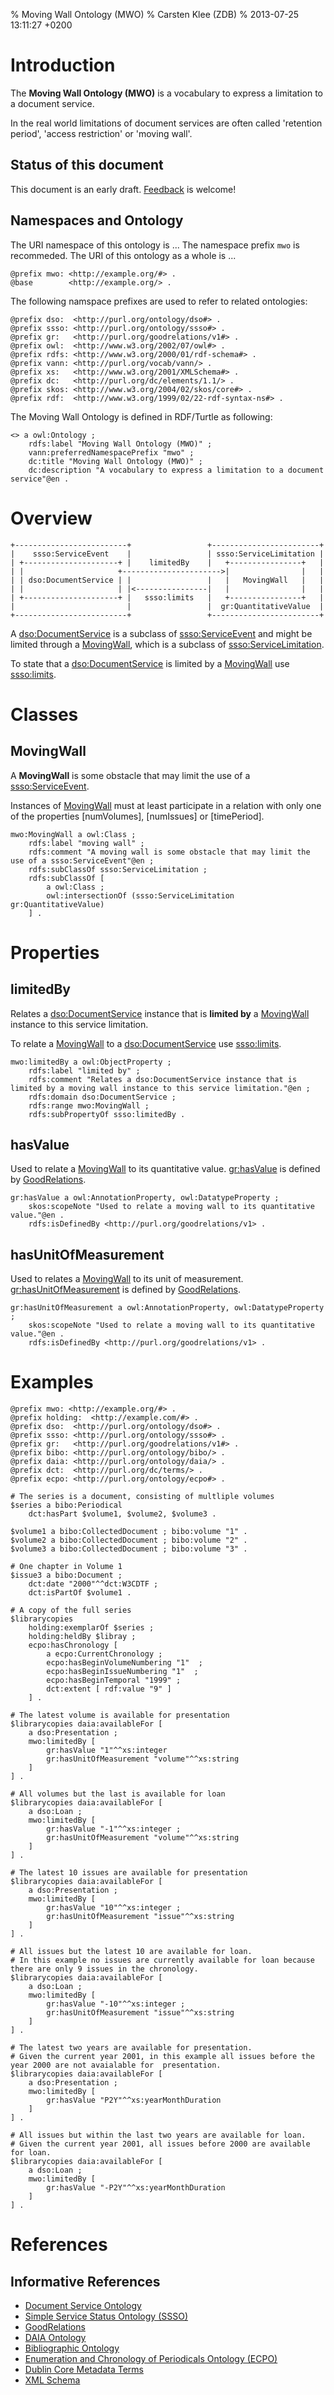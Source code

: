 % Moving Wall Ontology (MWO)
% Carsten Klee (ZDB)
% 2013-07-25 13:11:27 +0200

# Introduction

The **Moving Wall Ontology (MWO)** is a vocabulary to express a limitation to a document service.

In the real world limitations of document services are often called 'retention period', 'access restriction' or 'moving wall'.

## Status of this document

This document is an early draft. [Feedback](https://github.com/cklee/movingwall/issues) is welcome!

## Namespaces and Ontology

The URI namespace of this ontology is ... The namespace prefix `mwo` is recommeded.
The URI of this ontology as a whole is ...

    @prefix mwo: <http://example.org/#> .
    @base        <http://example.org/> .

The following namspace prefixes are used to refer to related ontologies:

	@prefix dso:  <http://purl.org/ontology/dso#> .
	@prefix ssso: <http://purl.org/ontology/ssso#> .
	@prefix gr:   <http://purl.org/goodrelations/v1#> .
	@prefix owl:  <http://www.w3.org/2002/07/owl#> .
	@prefix rdfs: <http://www.w3.org/2000/01/rdf-schema#> .
	@prefix vann: <http://purl.org/vocab/vann/> .
	@prefix xs:   <http://www.w3.org/2001/XMLSchema#> .
	@prefix dc:   <http://purl.org/dc/elements/1.1/> .
	@prefix skos: <http://www.w3.org/2004/02/skos/core#> .
	@prefix rdf:  <http://www.w3.org/1999/02/22-rdf-syntax-ns#> .

The Moving Wall Ontology is defined in RDF/Turtle as following:

    <> a owl:Ontology ;
        rdfs:label "Moving Wall Ontology (MWO)" ;
        vann:preferredNamespacePrefix "mwo" ;
        dc:title "Moving Wall Ontology (MWO)" ;
        dc:description "A vocabulary to express a limitation to a document service"@en .

# Overview
``` {.ditaa}
+-------------------------+                 +------------------------+
|    ssso:ServiceEvent    |                 | ssso:ServiceLimitation |
| +---------------------+ |    limitedBy    |   +----------------+   |
| |                     +---------------------->|                |   |
| | dso:DocumentService | |                 |   |   MovingWall   |   |
| |                     | |<----------------|   |                |   |
| +---------------------+ |   ssso:limits   |   +----------------+   |
|                         |                 |  gr:QuantitativeValue  |
+-------------------------+                 +------------------------+
```

A [dso:DocumentService] is a subclass of [ssso:ServiceEvent] and might be limited through a [MovingWall], which is a subclass of [ssso:ServiceLimitation].

To state that a [dso:DocumentService] is limited by a [MovingWall] use [ssso:limits].

# Classes

## MovingWall

[MovingWall]: #movingwall

A **MovingWall** is some obstacle that may limit the use of a [ssso:ServiceEvent]. 

Instances of [MovingWall] must at least participate in a relation with only one of the properties [numVolumes], [numIssues] or [timePeriod].

	mwo:MovingWall a owl:Class ;
		rdfs:label "moving wall" ;
		rdfs:comment "A moving wall is some obstacle that may limit the use of a ssso:ServiceEvent"@en ;
		rdfs:subClassOf ssso:ServiceLimitation ;
		rdfs:subClassOf [
			a owl:Class ;
			owl:intersectionOf (ssso:ServiceLimitation gr:QuantitativeValue)
		] .

# Properties

## limitedBy

[limitedBy]: #limitedBy

Relates a [dso:DocumentService] instance that is **limited by** a [MovingWall] instance to this service limitation.

To relate a [MovingWall] to a [dso:DocumentService] use [ssso:limits].

	mwo:limitedBy a owl:ObjectProperty ;
		rdfs:label "limited by" ;
		rdfs:comment "Relates a dso:DocumentService instance that is limited by a moving wall instance to this service limitation."@en ;
		rdfs:domain dso:DocumentService ;
		rdfs:range mwo:MovingWall ;
		rdfs:subPropertyOf ssso:limitedBy .

## hasValue

[hasValue]: #hasvalue

Used to relate a [MovingWall] to its quantitative value. [gr:hasValue] is defined by [GoodRelations].

	gr:hasValue a owl:AnnotationProperty, owl:DatatypeProperty ;
		skos:scopeNote "Used to relate a moving wall to its quantitative value."@en .
		rdfs:isDefinedBy <http://purl.org/goodrelations/v1> .

## hasUnitOfMeasurement

[hasUnitOfMeasurement]: #hasunitofmeasurement

Used to relates a [MovingWall] to its unit of measurement. [gr:hasUnitOfMeasurement] is defined by [GoodRelations].

	gr:hasUnitOfMeasurement a owl:AnnotationProperty, owl:DatatypeProperty ;
		skos:scopeNote "Used to relate a moving wall to its quantitative value."@en .
		rdfs:isDefinedBy <http://purl.org/goodrelations/v1> .

# Examples

``` {.example}
@prefix mwo: <http://example.org/#> .
@prefix holding:  <http://example.com/#> .
@prefix dso:  <http://purl.org/ontology/dso#> .
@prefix ssso: <http://purl.org/ontology/ssso#> .
@prefix gr:   <http://purl.org/goodrelations/v1#> .
@prefix bibo: <http://purl.org/ontology/bibo/> .
@prefix daia: <http://purl.org/ontology/daia/> .
@prefix dct:  <http://purl.org/dc/terms/> .
@prefix ecpo: <http://purl.org/ontology/ecpo#> .

# The series is a document, consisting of multliple volumes
$series a bibo:Periodical 
	dct:hasPart $volume1, $volume2, $volume3 .

$volume1 a bibo:CollectedDocument ; bibo:volume "1" .
$volume2 a bibo:CollectedDocument ; bibo:volume "2" .
$volume3 a bibo:CollectedDocument ; bibo:volume "3" .

# One chapter in Volume 1
$issue3 a bibo:Document ;
	dct:date "2000"^^dct:W3CDTF ;
	dct:isPartOf $volume1 .

# A copy of the full series
$librarycopies 
	holding:exemplarOf $series ;
	holding:heldBy $libray ;
	ecpo:hasChronology [
		a ecpo:CurrentChronology ;
		ecpo:hasBeginVolumeNumbering "1"  ;
		ecpo:hasBeginIssueNumbering "1"  ;
		ecpo:hasBeginTemporal "1999" ;
		dct:extent [ rdf:value "9" ]
	] .
	
# The latest volume is available for presentation 
$librarycopies daia:availableFor [
	a dso:Presentation ;
	mwo:limitedBy [
		gr:hasValue "1"^^xs:integer
		gr:hasUnitOfMeasurement "volume"^^xs:string
	]
] .

# All volumes but the last is available for loan 
$librarycopies daia:availableFor [
	a dso:Loan ;
	mwo:limitedBy [
		gr:hasValue "-1"^^xs:integer ;
		gr:hasUnitOfMeasurement "volume"^^xs:string
	]
] .

# The latest 10 issues are available for presentation
$librarycopies daia:availableFor [
	a dso:Presentation ;
	mwo:limitedBy [
		gr:hasValue "10"^^xs:integer ;
		gr:hasUnitOfMeasurement "issue"^^xs:string
	]
] .

# All issues but the latest 10 are available for loan. 
# In this example no issues are currently available for loan because there are only 9 issues in the chronology.
$librarycopies daia:availableFor [
	a dso:Loan ;
	mwo:limitedBy [
		gr:hasValue "-10"^^xs:integer ;
		gr:hasUnitOfMeasurement "issue"^^xs:string
	]
] .

# The latest two years are available for presentation. 
# Given the current year 2001, in this example all issues before the year 2000 are not avaialable for  presentation. 
$librarycopies daia:availableFor [
	a dso:Presentation ;
	mwo:limitedBy [
		gr:hasValue "P2Y"^^xs:yearMonthDuration
	]
] .

# All issues but within the last two years are available for loan. 
# Given the current year 2001, all issues before 2000 are available for loan.
$librarycopies daia:availableFor [
	a dso:Loan ;
	mwo:limitedBy [
		gr:hasValue "-P2Y"^^xs:yearMonthDuration
	]
] .

```

# References

## Informative References

* [Document Service Ontology]
* [Simple Service Status Ontology (SSSO)]
* [GoodRelations]
* [DAIA Ontology]
* [Bibliographic Ontology]
* [Enumeration and Chronology of Periodicals Ontology (ECPO)]
* [Dublin Core Metadata Terms]
* [XML Schema]

[Document Service Ontology]: http://purl.org/ontology/dso
[dso:DocumentService]: http://purl.org/ontology/dso#DocumentService
[dso:Loan]: http://purl.org/ontology/dso#Loan
[dso:Presentation]: http://purl.org/ontology/dso#Presentation

[Simple Service Status Ontology (SSSO)]: http://purl.org/ontology/ssso
[ssso:limits]: http://purl.org/ontology/ssso#limits 
[ssso:limitedBy]: http://purl.org/ontology/ssso#limitedBy
[ssso:ServiceEvent]: http://purl.org/ontology/ssso#ServiceEvent
[ssso:ServiceLimitation]: http://purl.org/ontology/ssso#ServiceLimitation

[GoodRelations]: http://purl.org/goodrelations/v1
[gr:hasValue]: http://purl.org/goodrelations/v1#hasValue
[gr:hasUnitOfMeasurement]: http://purl.org/goodrelations/v1#hasUnitOfMeasurement

[DAIA Ontology]: http://purl.org/ontology/daia
[daia:availableFor]: http://purl.org/ontology/daia/availableFor 
[daia:availableOf]: http://purl.org/ontology/daia/availableOf 
[daia:unavailableFor]: http://purl.org/ontology/daia/unavailableFor 
[daia:unavailableOf]: http://purl.org/ontology/daia/unavailableOf

[Enumeration and Chronology of Periodicals Ontology (ECPO)]: http://purl.org/ontology/ecpo
[Bibliographic Ontology]: http://purl.org/ontology/bibo
[Dublin Core Metadata Terms]: http://dublincore.org/documents/dcmi-terms/
[XML Schema]: http://www.w3.org/TR/xmlschema-0/
